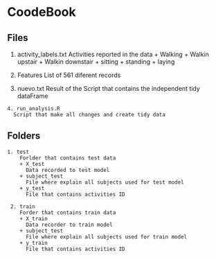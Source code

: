 # CoodeBook

## Files
  1. activity_labels.txt
    Activities reported in the data
    + Walking
    + Walkin upstair
    + Walkin downstair
    + sitting
    + standing
    + laying
    
   2. Features
     List of 561 diferent records 
     
   3. nuevo.txt
      Result of the Script that contains the independent tidy dataFrame
      
    4. run_analysis.R
      Script that make all changes and create tidy data
      
 ## Folders
  
    1. test
        Forlder that contains test data
        + X_test
          Data recorded to test model
        + subject_test
          File where explain all subjects used for test model
        + y_test
          File that contains activities ID
          
     2. train
        Forder that contains train data
        + X_train
          Data recorder to train model
        + subject_test
          File where explain all subjects used for train model
        + y_train
          File that contains activities ID
        
